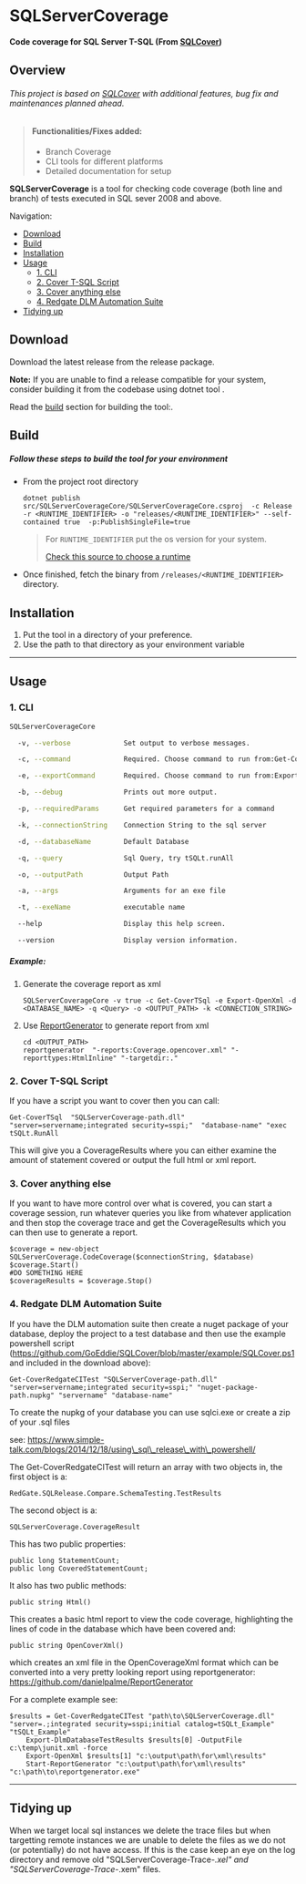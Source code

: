 # SQLServerCoverage 

#### Code coverage for SQL Server T-SQL (From [SQLCover](https://github.com/GoEddie/SQLCover))

## Overview

###### This project is based on [SQLCover](https://github.com/GoEddie/SQLCover) with additional features, bug fix and maintenances planned ahead.

> #### Functionalities/Fixes added:
>
> * Branch Coverage
> * CLI tools for different platforms 
> * Detailed documentation for setup

**SQLServerCoverage** is a tool for checking code coverage (both line and branch) of tests executed in SQL sever 2008 and above.

Navigation:
 - [Download](#download)
 - [Build](#build)
 - [Installation](#installation)
 - [Usage](#usage)
   - [1. CLI](#1-cli)
   - [2. Cover T-SQL Script](#2-cover-t-sql-script)
   - [3. Cover anything else](#3-cover-anything-else)
   - [4. Redgate DLM Automation Suite](#4-redgate-dlm-automation-suite)
 - [Tidying up](#tidying-up)

## Download

Download the latest release from the release package. 



**Note:** If you are unable to find a release compatible for your system, consider building it from the codebase using dotnet tool . 

Read the [build](#build ) section for building the tool:.

## Build 

##### Follow these steps to build the tool for your environment 

* From the project root directory

  ```
  dotnet publish src/SQLServerCoverageCore/SQLServerCoverageCore.csproj  -c Release  -r <RUNTIME_IDENTIFIER> -o "releases/<RUNTIME_IDENTIFIER>" --self-contained true  -p:PublishSingleFile=true
  ```

  > For `RUNTIME_IDENTIFIER` put the os version for your system. 
  >
  > [Check this source to choose a runtime](https://learn.microsoft.com/en-us/dotnet/core/rid-catalog) 

* Once finished, fetch the binary from `/releases/<RUNTIME_IDENTIFIER>` directory.


## Installation
1. Put the tool in a directory of your preference.
2. Use the path to that directory as your environment variable 

___

## Usage

### 1. CLI

```bash
SQLServerCoverageCore

  -v, --verbose             Set output to verbose messages.

  -c, --command             Required. Choose command to run from:Get-CoverTSql, Get-CoverExe, Get-CoverRedgateCITest.

  -e, --exportCommand       Required. Choose command to run from:Export-OpenXml, Start-ReportGenerator, Export-Html.

  -b, --debug               Prints out more output.

  -p, --requiredParams      Get required parameters for a command

  -k, --connectionString    Connection String to the sql server

  -d, --databaseName        Default Database

  -q, --query               Sql Query, try tSQLt.runAll

  -o, --outputPath          Output Path

  -a, --args                Arguments for an exe file

  -t, --exeName             executable name

  --help                    Display this help screen.

  --version                 Display version information.
```

##### Example:

1. Generate the coverage report as xml

   ```
   SQLServerCoverageCore -v true -c Get-CoverTSql -e Export-OpenXml -d <DATABASE_NAME> -q <Query> -o <OUTPUT_PATH> -k <CONNECTION_STRING>
   ```

2. Use [ReportGenerator](https://github.com/danielpalme/ReportGenerator) to generate report from xml

   ```
   cd <OUTPUT_PATH>
   reportgenerator  "-reports:Coverage.opencover.xml" "-reporttypes:HtmlInline" "-targetdir:."
   ```

   



### 2. Cover T-SQL Script
If you have a script you want to cover then you can call:
```
Get-CoverTSql  "SQLServerCoverage-path.dll" "server=servername;integrated security=sspi;"  "database-name" "exec tSQLt.RunAll
```

This will give you a CoverageResults where you can either examine the amount of
statement covered or output the full html or xml report.


### 3. Cover anything else
If you want to have more control over what is covered, you can start a coverage session, run whatever queries you like from whatever application and then stop the coverage trace and get the CoverageResults which you can then use to generate a report.

```
$coverage = new-object SQLServerCoverage.CodeCoverage($connectionString, $database)
$coverage.Start()
#DO SOMETHING HERE
$coverageResults = $coverage.Stop()
```

### 4. Redgate DLM Automation Suite 

If you have the DLM automation suite then create a nuget package of your database, deploy the project to a test database and then use the example powershell script (https://github.com/GoEddie/SQLCover/blob/master/example/SQLCover.ps1 and included in the download above):

```
Get-CoverRedgateCITest "SQLServerCoverage-path.dll" "server=servername;integrated security=sspi;" "nuget-package-path.nupkg" "servername" "database-name"
```

To create the nupkg of your database you can use sqlci.exe or create a zip of your .sql files

 see: https://www.simple-talk.com/blogs/2014/12/18/using\_sql\_release\_with\_powershell/

The Get-CoverRedgateCITest will return an array with two objects in, the first object is a:

```
RedGate.SQLRelease.Compare.SchemaTesting.TestResults
```

The second object is a:

```
SQLServerCoverage.CoverageResult
```

This has two public properties:

```
public long StatementCount;
public long CoveredStatementCount;
```

It also has two public methods:

```
public string Html()
```

This creates a basic html report to view the code coverage, highlighting the lines of code in the database which have been covered and:

```
public string OpenCoverXml()
```

which creates an xml file in the OpenCoverageXml format which can be converted
into a very pretty looking report using reportgenerator: https://github.com/danielpalme/ReportGenerator

For a complete example see:

```
$results = Get-CoverRedgateCITest "path\to\SQLServerCoverage.dll" "server=.;integrated security=sspi;initial catalog=tSQLt_Example" "tSQLt_Example"
    Export-DlmDatabaseTestResults $results[0] -OutputFile c:\temp\junit.xml -force
    Export-OpenXml $results[1] "c:\output\path\for\xml\results"
    Start-ReportGenerator "c:\output\path\for\xml\results" "c:\path\to\reportgenerator.exe"
```



___

 ## Tidying up

 When we target local sql instances we delete the trace files but when targetting remote instances we are unable to delete the files as we do not (or potentially) do not have access. If this is the case keep an eye on the log directory and remove old "SQLServerCoverage-Trace-*.xel" and "SQLServerCoverage-Trace-*.xem" files. 


